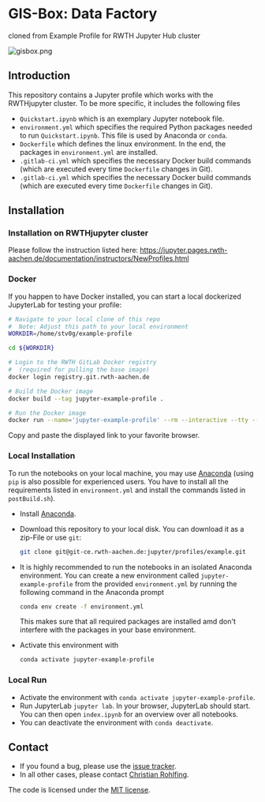 # GIS-Box: Data Factory
cloned from Example Profile for RWTH Jupyter Hub cluster

![gisbox.png](./img/rheinisches-revier-neu.png)

## Introduction

This repository contains a Jupyter profile which works with the RWTHjupyter cluster. To be more specific, it includes the following files

* `Quickstart.ipynb` which is an exemplary Jupyter notebook file.
* `environment.yml` which specifies the required Python packages needed to run `Quickstart.ipynb`. This file is used by Anaconda or `conda`.
* `Dockerfile` which defines the linux environment. In the end, the packages in `environment.yml` are installed.
* `.gitlab-ci.yml` which specifies the necessary Docker build commands (which are executed every time `Dockerfile` changes in Git).
* `.gitlab-ci.yml` which specifies the necessary Docker build commands (which are executed every time `Dockerfile` changes in Git).

## Installation

### Installation on RWTHjupyter cluster

Please follow the instruction listed here: https://jupyter.pages.rwth-aachen.de/documentation/instructors/NewProfiles.html

### Docker

If you happen to have Docker installed, you can start a local dockerized JupyterLab for testing your profile:

```bash
# Navigate to your local clone of this repo
#  Note: Adjust this path to your local environment
WORKDIR=/home/stv0g/example-profile

cd ${WORKDIR}

# Login to the RWTH GitLab Docker registry
#  (required for pulling the base image)
docker login registry.git.rwth-aachen.de

# Build the Docker image
docker build --tag jupyter-example-profile .

# Run the Docker image
docker run --name='jupyter-example-profile' --rm --interactive --tty --publish 8888:8888 --volume ${WORKDIR}:/home/jovyan jupyter-example-profile
```

Copy and paste the displayed link to your favorite browser.

### Local Installation

To run the notebooks on your local machine, you may use [Anaconda](https://www.anaconda.com/) (using `pip` is also possible for experienced users. You have to install all the requirements listed in `environment.yml` and install the commands listed in `postBuild.sh`).

* Install [Anaconda](https://www.anaconda.com/).
* Download this repository to your local disk. You can download it as a zip-File or use `git`:  

  ```bash
  git clone git@git-ce.rwth-aachen.de:jupyter/profiles/example.git
  ```

* It is highly recommended to run the notebooks in an isolated Anaconda environment. You can create a new environment called `jupyter-example-profile` from the provided `environment.yml` by running the following command in the Anaconda prompt

  ```bash
  conda env create -f environment.yml
  ```
  
  This makes sure that all required packages are installed amd don't interfere with the packages in your base environment.
* Activate this environment with

  ```bash
  conda activate jupyter-example-profile
  ```

### Local Run

* Activate the environment  with `conda activate jupyter-example-profile`.
* Run JupyterLab  `jupyter lab`. In your browser, JupyterLab should start. You can then open `index.ipynb` for an overview over all notebooks.
* You can deactivate the environment with `conda deactivate`.

## Contact

* If you found a bug, please use the [issue tracker](https://git-ce.rwth-aachen.de/jupyter/profiles/examples/issues).
* In all other cases, please contact [Christian Rohlfing](http://www.ient.rwth-aachen.de/cms/c_rohlfing/).

The code is licensed under the [MIT license](https://opensource.org/licenses/MIT).
